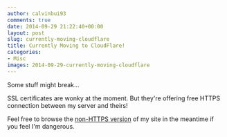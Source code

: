 ```yaml
---
author: calvinbui93
comments: true
date: 2014-09-29 21:22:40+00:00
layout: post
slug: currently-moving-cloudflare
title: Currently Moving to CloudFlare!
categories:
- Misc
images: 2014-09-29-currently-moving-cloudflare
---
```


Some stuff might break...

SSL certificates are wonky at the moment. But they're offering free HTTPS connection between my server and theirs!

Feel free to browse the [non-HTTPS version](http://calvin.me/) of my site in the meantime if you feel I'm dangerous.
